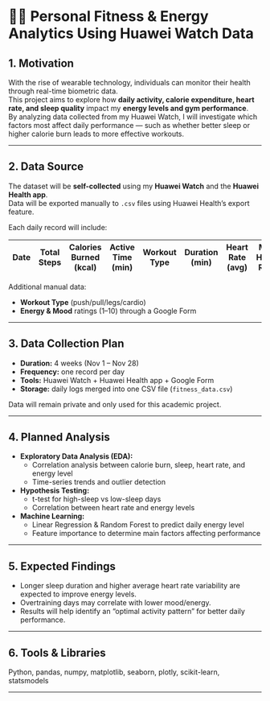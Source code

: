 # 🏋️‍♂️ Personal Fitness & Energy Analytics Using Huawei Watch Data

## 1. Motivation
With the rise of wearable technology, individuals can monitor their health through real-time biometric data.  
This project aims to explore how **daily activity, calorie expenditure, heart rate, and sleep quality** impact my **energy levels and gym performance**.  
By analyzing data collected from my Huawei Watch, I will investigate which factors most affect daily performance — such as whether better sleep or higher calorie burn leads to more effective workouts.

---

## 2. Data Source
The dataset will be **self-collected** using my **Huawei Watch** and the **Huawei Health app**.  
Data will be exported manually to `.csv` files using Huawei Health’s export feature.

Each daily record will include:

| Date | Total Steps | Calories Burned (kcal) | Active Time (min) | Workout Type | Duration (min) | Heart Rate (avg) | Max Heart Rate | Sleep Duration (h) | Deep Sleep (h) | Energy Level (1–10) | Mood (1–10) |
|------|--------------|-------------------------|------------------|---------------|----------------|------------------|----------------|--------------------|----------------|---------------------|--------------|

Additional manual data:  
- **Workout Type** (push/pull/legs/cardio)  
- **Energy & Mood** ratings (1–10) through a Google Form

---

## 3. Data Collection Plan
- **Duration:** 4 weeks (Nov 1 – Nov 28)  
- **Frequency:** one record per day  
- **Tools:** Huawei Watch + Huawei Health app + Google Form  
- **Storage:** daily logs merged into one CSV file (`fitness_data.csv`)  

Data will remain private and only used for this academic project.

---

## 4. Planned Analysis
- **Exploratory Data Analysis (EDA):**
  - Correlation analysis between calorie burn, sleep, heart rate, and energy level  
  - Time-series trends and outlier detection  
- **Hypothesis Testing:**  
  - t-test for high-sleep vs low-sleep days  
  - Correlation between heart rate and energy levels  
- **Machine Learning:**  
  - Linear Regression & Random Forest to predict daily energy level  
  - Feature importance to determine main factors affecting performance  

---

## 5. Expected Findings
- Longer sleep duration and higher average heart rate variability are expected to improve energy levels.  
- Overtraining days may correlate with lower mood/energy.  
- Results will help identify an “optimal activity pattern” for better daily performance.

---

## 6. Tools & Libraries
Python, pandas, numpy, matplotlib, seaborn, plotly, scikit-learn, statsmodels  

---
